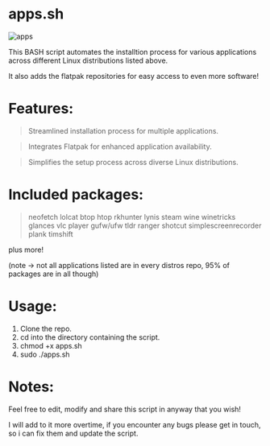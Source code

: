 # apps.sh
![apps](https://github.com/distrohopperuk/apps.sh/assets/159959630/643d9d64-2fd6-43e5-8023-afdcb0698f05)

This BASH script automates the installtion process for various applications across different Linux distributions listed above.

It also adds the flatpak repositories for easy access to even more software!

# Features:

> Streamlined installation process for multiple applications.

> Integrates Flatpak for enhanced application availability.

> Simplifies the setup process across diverse Linux distributions.

# Included packages:
> neofetch
> lolcat
> btop
> htop
> rkhunter
> lynis
> steam
> wine
> winetricks
> glances
> vlc player
> gufw/ufw
> tldr
> ranger
> shotcut
> simplescreenrecorder
> plank
> timshift

plus more! 

(note -> not all applications listed are in every distros repo, 95% of packages are in all though)

# Usage:

 1. Clone the repo.
 2. cd into the directory containing the script.
 3. chmod +x apps.sh
 4. sudo ./apps.sh

# Notes:
Feel free to edit, modify and share this script in anyway that you wish! 

I will add to it more overtime, if you encounter any bugs please get in touch, so i can fix them and update the script.



